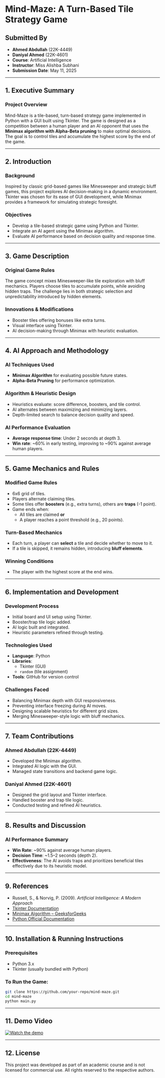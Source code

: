 
# Mind-Maze: A Turn-Based Tile Strategy Game

## Submitted By
- **Ahmed Abdullah** (22K-4449)  
- **Daniyal Ahmed** (22K-4601)  
- **Course**: Artificial Intelligence  
- **Instructor**: Miss Alishba Subhani  
- **Submission Date**: May 11, 2025  

---

## 1. Executive Summary

### Project Overview
Mind-Maze is a tile-based, turn-based strategy game implemented in Python with a GUI built using Tkinter. The game is designed as a competition between a human player and an AI opponent that uses the **Minimax algorithm with Alpha-Beta pruning** to make optimal decisions. The goal is to control tiles and accumulate the highest score by the end of the game.

---

## 2. Introduction

### Background
Inspired by classic grid-based games like Minesweeper and strategic bluff games, this project explores AI decision-making in a dynamic environment. Tkinter was chosen for its ease of GUI development, while Minimax provides a framework for simulating strategic foresight.

### Objectives
- Develop a tile-based strategic game using Python and Tkinter.
- Integrate an AI agent using the Minimax algorithm.
- Evaluate AI performance based on decision quality and response time.

---

## 3. Game Description

### Original Game Rules
The game concept mixes Minesweeper-like tile exploration with bluff mechanics. Players choose tiles to accumulate points, while avoiding hidden traps. The challenge lies in both strategic selection and unpredictability introduced by hidden elements.

### Innovations & Modifications
- Booster tiles offering bonuses like extra turns.
- Visual interface using Tkinter.
- AI decision-making through Minimax with heuristic evaluation.

---

## 4. AI Approach and Methodology

### AI Techniques Used
- **Minimax Algorithm** for evaluating possible future states.
- **Alpha-Beta Pruning** for performance optimization.

### Algorithm & Heuristic Design
- Heuristics evaluate: score difference, boosters, and tile control.
- AI alternates between maximizing and minimizing layers.
- Depth-limited search to balance decision quality and speed.

### AI Performance Evaluation
- **Average response time**: Under 2 seconds at depth 3.
- **Win rate**: ~60% in early testing, improving to ~90% against average human players.

---

## 5. Game Mechanics and Rules

### Modified Game Rules
- 6x6 grid of tiles.
- Players alternate claiming tiles.
- Some tiles offer **boosters** (e.g., extra turns), others are **traps** (-1 point).
- Game ends when:
  - All tiles are claimed **or**
  - A player reaches a point threshold (e.g., 20 points).

### Turn-Based Mechanics
- Each turn, a player can **select** a tile and decide whether to move to it.
- If a tile is skipped, it remains hidden, introducing **bluff elements**.

### Winning Conditions
- The player with the highest score at the end wins.

---

## 6. Implementation and Development

### Development Process
- Initial board and UI setup using Tkinter.
- Booster/trap tile logic added.
- AI logic built and integrated.
- Heuristic parameters refined through testing.

### Technologies Used
- **Language**: Python
- **Libraries**: 
  - Tkinter (GUI)
  - `random` (tile assignment)
- **Tools**: GitHub for version control

### Challenges Faced
- Balancing Minimax depth with GUI responsiveness.
- Preventing interface freezing during AI moves.
- Designing scalable heuristics for different grid sizes.
- Merging Minesweeper-style logic with bluff mechanics.

---

## 7. Team Contributions

### Ahmed Abdullah (22K-4449)
- Developed the Minimax algorithm.
- Integrated AI logic with the GUI.
- Managed state transitions and backend game logic.

### Daniyal Ahmed (22K-4601)
- Designed the grid layout and Tkinter interface.
- Handled booster and trap tile logic.
- Conducted testing and refined AI heuristics.

---

## 8. Results and Discussion

### AI Performance Summary
- **Win Rate**: ~90% against average human players.
- **Decision Time**: ~1.5–2 seconds (depth 2).
- **Effectiveness**: The AI avoids traps and prioritizes beneficial tiles effectively due to its heuristic model.

---

## 9. References

- Russell, S., & Norvig, P. (2009). *Artificial Intelligence: A Modern Approach*
- [Tkinter Documentation](https://docs.python.org/3/library/tkinter.html)
- [Minimax Algorithm – GeeksforGeeks](https://www.geeksforgeeks.org/minimax-algorithm-in-game-theory/)
- [Python Official Documentation](https://docs.python.org/3/)

---

## 10. Installation & Running Instructions

### Prerequisites
- Python 3.x
- Tkinter (usually bundled with Python)

### To Run the Game:

```bash
git clone https://github.com/your-repo/mind-maze.git
cd mind-maze
python main.py
```

---

## 11. Demo Video

[![Watch the demo](https://img.icons8.com/clouds/100/000000/video-playlist.png)](https://drive.google.com/file/d/1DBu_6roM8y1jmIr_PWCwL5uqfF8t1p2f/view?usp=sharing)

---

## 12. License

This project was developed as part of an academic course and is not licensed for commercial use. All rights reserved to the respective authors.
